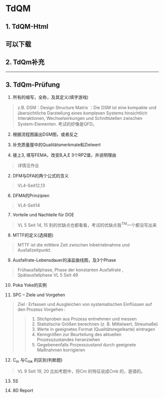 # TdQM
## 1. TdQM-Html
可以下载
---------------
## 2. TdQm补充
---------------
## 3. TdQm-Prüfung
1. 所有的缩写，全称，及其定义(填字游戏)
 > z.B. DSM：Design Structure Matrix ：Die DSM ist eine kompakte und übersichtliche Darstellung eines komplexen Systems hinsichtlich Interaktionen, Wechselwirkungen und Schnittstellen zwischen System-Elementen.
> 考试的好像是QFD。

2. 根据流程图画出DSM图，或者反之

3. 补充质量屋中的Qualitätsmerkmale和Zielwert

4. 接上3, 填写FEMA，改变B,A,E 3个RPZ值，并说明理由
> 详情见作业

2. DFM与DFA的两个公式的含义
> VL4-Seit12,13

6. DFMA的Prinzipien
> VL4-Seit14

7. Vorteile und Nachteile für DOE
> VL 5 Seit 14, 15
> 别的优缺点也都看看，考试的优缺点我<sup>TM</sup>一个都没写出来


8. MTTF的定义(选择题)

> MTTF ist die mittlere Zeit zwischen Inbetriebnahme und Ausfallzeitpunkt. 

9. Ausfallrate-Lebensdauer的澡盆曲线图，及3个Phase
> Frühausfallphase, Phase der konstanten Ausfallrate , Spätausfallphase 
> VL 5 Seit 49

10. Poka Yoke的实例

11. SPC – Ziele und Vorgehen
> Ziel : Erfassen und Ausgleichen von systematischen Einflüssen auf den Prozess 
> Vorgehen : 
> > 1. Stichproben aus Prozess entnehmen und messen
> > 2. Statistische Größen berechnen (z. B. Mittelwert, Streumaße) 
> > 3. Werte in geeignetes Format (Qualitätsregelkarte) eintragen 
> > 4. Kenngrößen zur Beurteilung des aktuellen Prozesszustandes heranziehen 
> > 5. Gegebenenfalls Prozesszustand durch geeignete Maßnahmen korrigieren 

12. C<sub>m</sub> 与C<sub>mk</sub> 的区别(判断题)
> VL 9 Seit 19, 20
> 比如考题中，将Cm 的特征说成Cmk 的，是错的。

13. 5S

14. 8D Report


